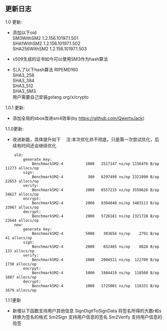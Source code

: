 ## 更新日志

1.0 更新:
- 添加以下oid<br>
    SM3WithSM2 1.2.156.10197.1.501<br>
    SHA1WithSM2 1.2.156.10197.1.502<br>
    SHA256WithSM2 1.2.156.10197.1.503<br>

- x509生成的证书如今可以使用SM3作为hash算法

- 引入了以下hash算法
    RIPEMD160<br>
    SHA3_256<br>
    SHA3_384<br>
    SHA3_512<br>
    SHA3_SM3<br>
  用户需要自己安装golang.org/x/crypto

1.0.1 更新:
- 添加全局的sbox改进sm4效率(by https://github.com/QwertyJack)

1.1.0更新:
- 改进新能，具体提升如下
&emsp;注:本次优化并不彻底，只是第一次尝试优化，后续有时间还会继续优化
```
    old:
        generate key:
            BenchmarkSM2-4          1000   2517147 ns/op 1156476 B/op   11273 allocs/op
        sign:
            BenchmarkSM2-4           300   6297498 ns/op 2321890 B/op   22653 allocs/op
        verify:
            BenchmarkSM2-4          2000   8557215 ns/op 3550626 B/op   34627 allocs/op
        encrypt:
            BenchmarkSM2-4          2000   8304840 ns/op 3483113 B/op   33967 allocs/op
        decrypt:
            BenchmarkSM2-4          2000   5726181 ns/op 2321728 B/op   22644 allocs/op
    new:
        generate key:
            BenchmarkSM2-4          5000    303656 ns/op    2791 B/op      41 allocs/op
        sign:
            BenchmarkSM2-4          2000    652465 ns/op    8828 B/op     133 allocs/op
        verify:
            BenchmarkSM2-4          1000   2004511 ns/op  122709 B/op    1738 allocs/op
        encrpyt:
            BenchmarkSM2-4          1000   1984419 ns/op  118560 B/op    1687 allocs/op
        decrypt:
            BenchmarkSM2-4          1000   1725001 ns/op  118331 B/op    1679 allocs/op
```

1.1.1更新
- 新增以下函数支持用户其他信息
    SignDigitToSignData 将签名所得的大数r和s转换为签名的格式
    Sm2Sign     支持用户信息的签名
    Sm2Verify   支持用户信息的验签
